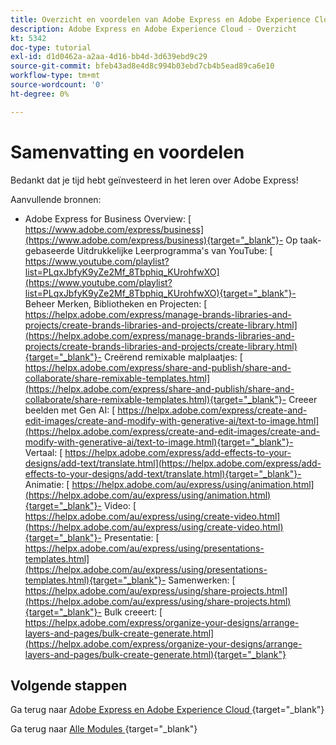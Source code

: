 ```yaml
---
title: Overzicht en voordelen van Adobe Express en Adobe Experience Cloud
description: Adobe Express en Adobe Experience Cloud - Overzicht
kt: 5342
doc-type: tutorial
exl-id: d1d0462a-a2aa-4d16-bb4d-3d639ebd9c29
source-git-commit: bfeb43ad8e4d8c994b03ebd7cb4b5ead89ca6e10
workflow-type: tm+mt
source-wordcount: '0'
ht-degree: 0%

---
```


# Samenvatting en voordelen

Bedankt dat je tijd hebt geïnvesteerd in het leren over Adobe Express!

Aanvullende bronnen:

- Adobe Express for Business Overview: [ https://www.adobe.com/express/business](https://www.adobe.com/express/business){target="_blank"}- Op taak-gebaseerde Uitdrukkelijke Leerprogramma&#39;s van YouTube: [ https://www.youtube.com/playlist?list=PLqxJbfyK9yZe2Mf_8Tbphiq_KUrohfwXO](https://www.youtube.com/playlist?list=PLqxJbfyK9yZe2Mf_8Tbphiq_KUrohfwXO){target="_blank"}- Beheer Merken, Bibliotheken en Projecten: [ https://helpx.adobe.com/express/manage-brands-libraries-and-projects/create-brands-libraries-and-projects/create-library.html](https://helpx.adobe.com/express/manage-brands-libraries-and-projects/create-brands-libraries-and-projects/create-library.html){target="_blank"}- Creërend remixable malplaatjes: [ https://helpx.adobe.com/express/share-and-publish/share-and-collaborate/share-remixable-templates.html](https://helpx.adobe.com/express/share-and-publish/share-and-collaborate/share-remixable-templates.html){target="_blank"}- Creeer beelden met Gen AI: [ https://helpx.adobe.com/express/create-and-edit-images/create-and-modify-with-generative-ai/text-to-image.html](https://helpx.adobe.com/express/create-and-edit-images/create-and-modify-with-generative-ai/text-to-image.html){target="_blank"}- Vertaal: [ https://helpx.adobe.com/express/add-effects-to-your-designs/add-text/translate.html](https://helpx.adobe.com/express/add-effects-to-your-designs/add-text/translate.html){target="_blank"}- Animatie: [ https://helpx.adobe.com/au/express/using/animation.html](https://helpx.adobe.com/au/express/using/animation.html){target="_blank"}- Video: [ https://helpx.adobe.com/au/express/using/create-video.html](https://helpx.adobe.com/au/express/using/create-video.html){target="_blank"}- Presentatie: [ https://helpx.adobe.com/au/express/using/presentations-templates.html](https://helpx.adobe.com/au/express/using/presentations-templates.html){target="_blank"}- Samenwerken: [ https://helpx.adobe.com/au/express/using/share-projects.html](https://helpx.adobe.com/au/express/using/share-projects.html){target="_blank"}- Bulk creeert: [ https://helpx.adobe.com/express/organize-your-designs/arrange-layers-and-pages/bulk-create-generate.html](https://helpx.adobe.com/express/organize-your-designs/arrange-layers-and-pages/bulk-create-generate.html){target="_blank"}

## Volgende stappen

Ga terug naar [ Adobe Express en Adobe Experience Cloud ](./express.md){target="_blank"}

Ga terug naar [ Alle Modules ](./../../../overview.md){target="_blank"}
